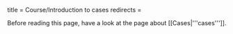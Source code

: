 title = Course/Introduction to cases
redirects =
>>>>

Before reading this page, have a look at the page about [[Cases|'''cases''']].